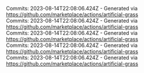 Commits: 2023-08-14T22:08:06.424Z - Generated via https://github.com/marketplace/actions/artificial-grass
<br>
Commits: 2023-08-14T22:08:06.424Z - Generated via https://github.com/marketplace/actions/artificial-grass
<br>
Commits: 2023-08-14T22:08:06.424Z - Generated via https://github.com/marketplace/actions/artificial-grass
<br>
Commits: 2023-08-14T22:08:06.424Z - Generated via https://github.com/marketplace/actions/artificial-grass
<br>
Commits: 2023-08-14T22:08:06.424Z - Generated via https://github.com/marketplace/actions/artificial-grass
<br>
